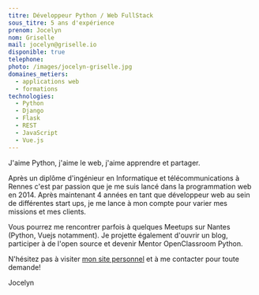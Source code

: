 ```yaml
---
titre: Développeur Python / Web FullStack
sous_titre: 5 ans d'expérience
prenom: Jocelyn
nom: Griselle
mail: jocelyn@griselle.io
disponible: true
telephone:
photo: /images/jocelyn-griselle.jpg
domaines_metiers:
  - applications web
  - formations
technologies:
  - Python
  - Django
  - Flask
  - REST
  - JavaScript
  - Vue.js
---
```


J'aime Python, j'aime le web, j'aime apprendre et partager.

Après un diplôme d'ingénieur en Informatique et télécommunications à Rennes c'est par passion que je me suis lancé dans la programmation web en 2014. Après maintenant 4 années en tant que développeur web au sein de différentes start ups, je me lance à mon compte pour varier mes missions et mes clients.

Vous pourrez me rencontrer parfois à quelques Meetups sur Nantes (Python, Vuejs notamment). Je projette également d'ouvrir un blog, participer à de l'open source et devenir Mentor OpenClassroom Python.

N'hésitez pas à visiter [mon site personnel](https://jocelyn.griselle.io/) et à me contacter pour toute demande!

Jocelyn
